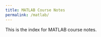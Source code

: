 ```yaml
---
title: MATLAB Course Notes
permalink: /matlab/
---
```


This is the index for MATLAB course notes.
